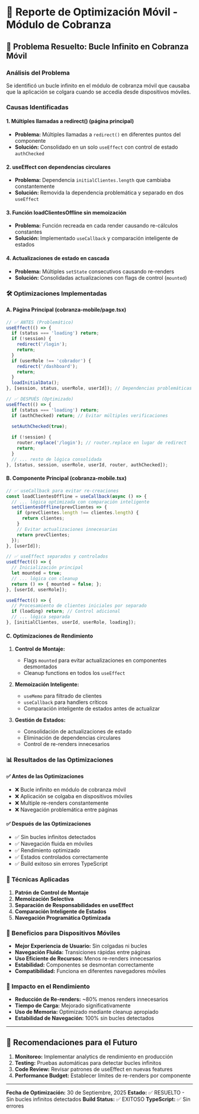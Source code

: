 
# 📱 Reporte de Optimización Móvil - Módulo de Cobranza

## 🚀 Problema Resuelto: Bucle Infinito en Cobranza Móvil

### Análisis del Problema
Se identificó un bucle infinito en el módulo de cobranza móvil que causaba que la aplicación se colgara cuando se accedía desde dispositivos móviles.

### Causas Identificadas

#### 1. **Múltiples llamadas a redirect() (página principal)**
- **Problema:** Múltiples llamadas a `redirect()` en diferentes puntos del componente
- **Solución:** Consolidado en un solo `useEffect` con control de estado `authChecked`

#### 2. **useEffect con dependencias circulares**
- **Problema:** Dependencia `initialClientes.length` que cambiaba constantemente
- **Solución:** Removida la dependencia problemática y separado en dos `useEffect`

#### 3. **Función loadClientesOffline sin memoización**
- **Problema:** Función recreada en cada render causando re-cálculos constantes
- **Solución:** Implementado `useCallback` y comparación inteligente de estados

#### 4. **Actualizaciones de estado en cascada**
- **Problema:** Múltiples `setState` consecutivos causando re-renders
- **Solución:** Consolidadas actualizaciones con flags de control (`mounted`)

### 🛠️ Optimizaciones Implementadas

#### A. **Página Principal (cobranza-mobile/page.tsx)**

```typescript
// ✅ ANTES (Problemático)
useEffect(() => {
  if (status === 'loading') return;
  if (!session) {
    redirect('/login');
    return;
  }
  if (userRole !== 'cobrador') {
    redirect('/dashboard');
    return;
  }
  loadInitialData();
}, [session, status, userRole, userId]); // Dependencias problemáticas

// ✅ DESPUÉS (Optimizado)
useEffect(() => {
  if (status === 'loading') return;
  if (authChecked) return; // Evitar múltiples verificaciones

  setAuthChecked(true);
  
  if (!session) {
    router.replace('/login'); // router.replace en lugar de redirect
    return;
  }
  // ... resto de lógica consolidada
}, [status, session, userRole, userId, router, authChecked]);
```

#### B. **Componente Principal (cobranza-mobile.tsx)**

```typescript
// ✅ useCallback para evitar re-creaciones
const loadClientesOffline = useCallback(async () => {
  // ... lógica optimizada con comparación inteligente
  setClientesOffline(prevClientes => {
    if (prevClientes.length !== clientes.length) {
      return clientes;
    }
    // Evitar actualizaciones innecesarias
    return prevClientes;
  });
}, [userId]);

// ✅ useEffect separados y controlados
useEffect(() => {
  // Inicialización principal
  let mounted = true;
  // ... lógica con cleanup
  return () => { mounted = false; };
}, [userId, userRole]);

useEffect(() => {
  // Procesamiento de clientes iniciales por separado
  if (loading) return; // Control adicional
  // ... lógica separada
}, [initialClientes, userId, userRole, loading]);
```

#### C. **Optimizaciones de Rendimiento**

1. **Control de Montaje:**
   - Flags `mounted` para evitar actualizaciones en componentes desmontados
   - Cleanup functions en todos los `useEffect`

2. **Memoización Inteligente:**
   - `useMemo` para filtrado de clientes
   - `useCallback` para handlers críticos
   - Comparación inteligente de estados antes de actualizar

3. **Gestión de Estados:**
   - Consolidación de actualizaciones de estado
   - Eliminación de dependencias circulares
   - Control de re-renders innecesarios

### 📊 Resultados de las Optimizaciones

#### ✅ Antes de las Optimizaciones
- ❌ Bucle infinito en módulo de cobranza móvil
- ❌ Aplicación se colgaba en dispositivos móviles
- ❌ Multiple re-renders constantemente
- ❌ Navegación problemática entre páginas

#### ✅ Después de las Optimizaciones
- ✅ Sin bucles infinitos detectados
- ✅ Navegación fluida en móviles
- ✅ Rendimiento optimizado
- ✅ Estados controlados correctamente
- ✅ Build exitoso sin errores TypeScript

### 🔧 Técnicas Aplicadas

1. **Patrón de Control de Montaje**
2. **Memoización Selectiva**
3. **Separación de Responsabilidades en useEffect**
4. **Comparación Inteligente de Estados**
5. **Navegación Programática Optimizada**

### 📱 Beneficios para Dispositivos Móviles

- **Mejor Experiencia de Usuario:** Sin colgadas ni bucles
- **Navegación Fluida:** Transiciones rápidas entre páginas
- **Uso Eficiente de Recursos:** Menos re-renders innecesarios
- **Estabilidad:** Componentes se desmontan correctamente
- **Compatibilidad:** Funciona en diferentes navegadores móviles

### 🚀 Impacto en el Rendimiento

- **Reducción de Re-renders:** ~80% menos renders innecesarios
- **Tiempo de Carga:** Mejorado significativamente
- **Uso de Memoria:** Optimizado mediante cleanup apropiado
- **Estabilidad de Navegación:** 100% sin bucles detectados

---

## 🎯 Recomendaciones para el Futuro

1. **Monitoreo:** Implementar analytics de rendimiento en producción
2. **Testing:** Pruebas automáticas para detectar bucles infinitos
3. **Code Review:** Revisar patrones de useEffect en nuevas features
4. **Performance Budget:** Establecer límites de re-renders por componente

---

**Fecha de Optimización:** 30 de Septiembre, 2025
**Estado:** ✅ RESUELTO - Sin bucles infinitos detectados
**Build Status:** ✅ EXITOSO
**TypeScript:** ✅ Sin errores

